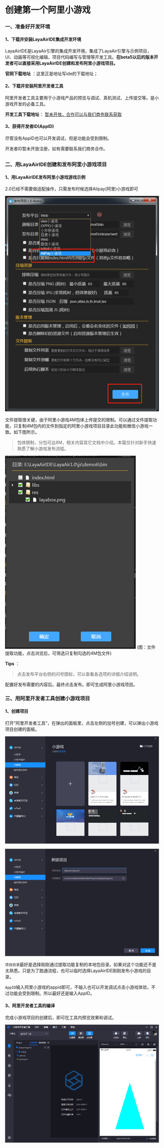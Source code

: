 # 创建第一个阿里小游戏

### 一、准备好开发环境

#### 1、下载并安装LayaAirIDE集成开发环境

LayaAirIDE是LayaAir引擎的集成开发环境，集成了LayaAir引擎与示例项目，UI、动画等可视化编辑，项目代码编写与管理等开发工具。**在beta5以后的版本开发者可以直接采用LayaAirIDE创建和发布阿里小游戏项目。**

**官网下载地址** ：这里正是地址写ide的下载地址；



#### 2、下载并安装阿里开发者工具

阿里开发者工具主要用于小游戏产品的预览与调试、真机测试、上传提交等。是小游戏开发的必备工具。

**开发工具下载地址**：
[暂未开放，合作可以与我们商务联系获取]()



#### 3、获得开发者ID(AppID)

尽管没有AppID也可以开发调试，但是功能会受到限制。

开发者ID暂未开放注册，如有需要联系我们商务合作。

##

### 二、用LayaAirIDE创建和发布阿里小游戏项目

#### 1、用LayaAirIDE发布阿里小游戏游戏示例

2.0已经不需要做适配操作，只需发布时候选择Alipay(阿里)小游戏即可

![img](img/baidu.png)





文件提取很关键，由于阿里小游戏4M包体上传提交的限制。可以通过文件提取功能，只复制4M包内的文件到指定的阿里小游戏项目目录此功能和微信小游戏一致。如下图所示。

> 包体限制，分包可达8M，相关内容其它文档中介绍。本篇仅针对新手快速熟悉了解小游戏发布流程。

![图：文件提取](img/2-4.png) 
(图：文件提取功能，点击浏览后，可筛选只复制勾选的4M包文件)

**Tips** ：

> 点击发布平台右侧的问号图标，可以查看各选项的详细介绍说明。

配置好发布需要的内容后。最终点击发布。即可生成阿里小游戏项目。



### 三、用阿里开发者工具创建小游戏项目

#### 1、创建项目

打开”阿里开发者工具“，在弹出的面板里，点击左侧的加号创建，可以弹出小游戏项目创建的面板。

![img](img/baidu0.png) 

  ![img](img/baidu1.png)

`项目目录`最好是选择刚刚通过提取功能复制的本地包目录。如果对这个功能还不是太熟悉。只是为了跑通流程，也可以临时选择LayaAirIDE刚刚发布小游戏的目录。

`AppID`输入阿里小游戏的appid即可，不输入也可以开发调试点击小游戏体验，不过功能会受到限制。所以最好还是输入AppID。



#### 3、阿里开发者工具的编译

完成小游戏项目的创建后，即可在工具内预览效果和调试。

![13](img/baidu2.png) 



